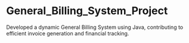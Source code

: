 # General_Billing_System_Project
 Developed a dynamic General Billing System using Java, contributing to efficient invoice generation and financial tracking.
